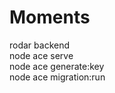 # Moments

rodar backend <br/>
node ace serve <br/>
node ace generate:key <br/>
node ace migration:run <br/>


